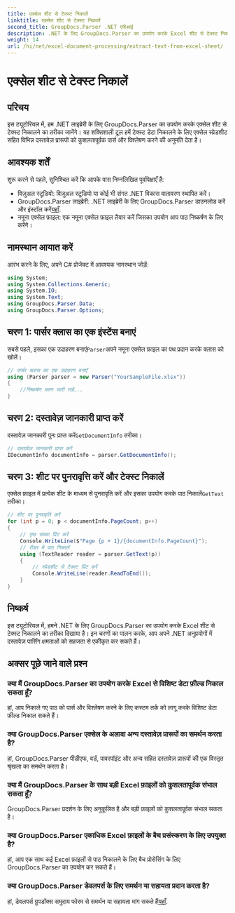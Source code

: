 ```yaml
---
title: एक्सेल शीट से टेक्स्ट निकालें
linktitle: एक्सेल शीट से टेक्स्ट निकालें
second_title: GroupDocs.Parser .NET एपीआई
description: .NET के लिए GroupDocs.Parser का उपयोग करके Excel शीट से टेक्स्ट निकालना सीखें। प्रभावी टेक्स्ट निष्कर्षण के लिए सरल चरण।
weight: 14
url: /hi/net/excel-document-processing/extract-text-from-excel-sheet/
---
```


# एक्सेल शीट से टेक्स्ट निकालें

## परिचय
इस ट्यूटोरियल में, हम .NET लाइब्रेरी के लिए GroupDocs.Parser का उपयोग करके एक्सेल शीट से टेक्स्ट निकालने का तरीका जानेंगे। यह शक्तिशाली टूल हमें टेक्स्ट डेटा निकालने के लिए एक्सेल स्प्रेडशीट सहित विभिन्न दस्तावेज़ प्रारूपों को कुशलतापूर्वक पार्स और विश्लेषण करने की अनुमति देता है।
## आवश्यक शर्तें
शुरू करने से पहले, सुनिश्चित करें कि आपके पास निम्नलिखित पूर्वापेक्षाएँ हैं:
- विज़ुअल स्टूडियो: विज़ुअल स्टूडियो या कोई भी संगत .NET विकास वातावरण स्थापित करें।
-  GroupDocs.Parser लाइब्रेरी: .NET लाइब्रेरी के लिए GroupDocs.Parser डाउनलोड करें और इंस्टॉल करें[यहाँ](https://releases.groupdocs.com/parser/net/).
- नमूना एक्सेल फ़ाइल: एक नमूना एक्सेल फ़ाइल तैयार करें जिसका उपयोग आप पाठ निष्कर्षण के लिए करेंगे।

## नामस्थान आयात करें
आरंभ करने के लिए, अपने C# प्रोजेक्ट में आवश्यक नामस्थान जोड़ें:
```csharp
using System;
using System.Collections.Generic;
using System.IO;
using System.Text;
using GroupDocs.Parser.Data;
using GroupDocs.Parser.Options;
```
## चरण 1: पार्सर क्लास का एक इंस्टेंस बनाएं
 सबसे पहले, इसका एक उदाहरण बनाएं`Parser`अपने नमूना एक्सेल फ़ाइल का पथ प्रदान करके क्लास को खोलें।
```csharp
// पार्सर क्लास का एक उदाहरण बनाएँ
using (Parser parser = new Parser("YourSampleFile.xlsx"))
{
    //निष्कर्षण चरण जारी रखें...
}
```
## चरण 2: दस्तावेज़ जानकारी प्राप्त करें
 दस्तावेज़ जानकारी पुनः प्राप्त करें`GetDocumentInfo` तरीका।
```csharp
// दस्तावेज़ जानकारी प्राप्त करें
IDocumentInfo documentInfo = parser.GetDocumentInfo();
```
## चरण 3: शीट पर पुनरावृत्ति करें और टेक्स्ट निकालें
 एक्सेल फ़ाइल में प्रत्येक शीट के माध्यम से पुनरावृति करें और इसका उपयोग करके पाठ निकालें`GetText` तरीका।
```csharp
// शीट पर पुनरावृति करें
for (int p = 0; p < documentInfo.PageCount; p++)
{
    // पृष्ठ संख्या प्रिंट करें
    Console.WriteLine($"Page {p + 1}/{documentInfo.PageCount}");
    // रीडर में पाठ निकालें
    using (TextReader reader = parser.GetText(p))
    {
        // स्प्रेडशीट से टेक्स्ट प्रिंट करें
        Console.WriteLine(reader.ReadToEnd());
    }
}
```

## निष्कर्ष
इस ट्यूटोरियल में, हमने .NET के लिए GroupDocs.Parser का उपयोग करके Excel शीट से टेक्स्ट निकालने का तरीका दिखाया है। इन चरणों का पालन करके, आप अपने .NET अनुप्रयोगों में दस्तावेज़ पार्सिंग क्षमताओं को सहजता से एकीकृत कर सकते हैं।

## अक्सर पूछे जाने वाले प्रश्न
### क्या मैं GroupDocs.Parser का उपयोग करके Excel से विशिष्ट डेटा फ़ील्ड निकाल सकता हूँ?
हां, आप निकाले गए पाठ को पार्स और विश्लेषण करने के लिए कस्टम तर्क को लागू करके विशिष्ट डेटा फ़ील्ड निकाल सकते हैं।
### क्या GroupDocs.Parser एक्सेल के अलावा अन्य दस्तावेज़ प्रारूपों का समर्थन करता है?
हां, GroupDocs.Parser पीडीएफ, वर्ड, पावरपॉइंट और अन्य सहित दस्तावेज़ प्रारूपों की एक विस्तृत श्रृंखला का समर्थन करता है।
### क्या मैं GroupDocs.Parser के साथ बड़ी Excel फ़ाइलों को कुशलतापूर्वक संभाल सकता हूँ?
GroupDocs.Parser प्रदर्शन के लिए अनुकूलित है और बड़ी फ़ाइलों को कुशलतापूर्वक संभाल सकता है।
### क्या GroupDocs.Parser एकाधिक Excel फ़ाइलों के बैच प्रसंस्करण के लिए उपयुक्त है?
हां, आप एक साथ कई Excel फ़ाइलों से पाठ निकालने के लिए बैच प्रोसेसिंग के लिए GroupDocs.Parser का उपयोग कर सकते हैं।
### क्या GroupDocs.Parser डेवलपर्स के लिए समर्थन या सहायता प्रदान करता है?
 हां, डेवलपर्स ग्रुपडॉक्स समुदाय फोरम से समर्थन या सहायता मांग सकते हैं[यहाँ](https://forum.groupdocs.com/c/parser/17).